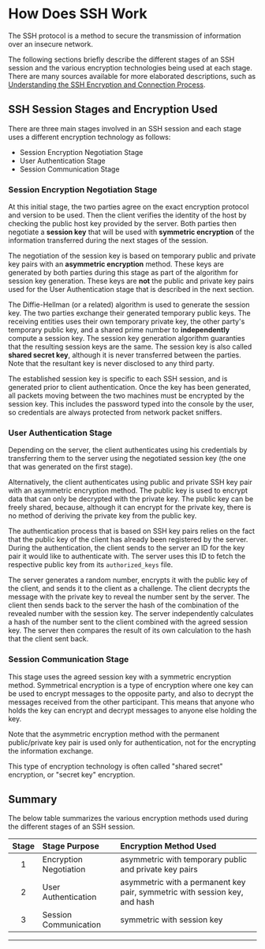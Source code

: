 # How Does SSH Work

The SSH protocol is a method to secure the transmission of information over an insecure network.

The following sections briefly describe the different stages of an SSH session and the various 
encryption technologies being used at each stage. There are many sources available for more 
elaborated descriptions, such as [Understanding the SSH Encryption and Connection Process][1].

## SSH Session Stages and Encryption Used

There are three main stages involved in an SSH session and each stage uses a different encryption 
technology as follows:

- Session Encryption Negotiation Stage
- User Authentication Stage
- Session Communication Stage

### Session Encryption Negotiation Stage

At this initial stage, the two parties agree on the exact encryption protocol and version to be used.
Then the client verifies the identity of the host by checking the public host key provided by the 
server. Both parties then negotiate a **session key** that will be used with **symmetric encryption** 
of the information transferred during the next stages of the session.

The negotiation of the session key is based on temporary public and private key pairs with an 
**asymmetric encryption** method. These keys are generated by both parties during this stage as part 
of the algorithm for session key generation. These keys are **not** the public and private key pairs 
used for the User Authentication stage that is described in the next section. 

The Diffie-Hellman (or a related) algorithm is used to generate the session key. The two parties 
exchange their generated temporary public keys. The receiving entities uses their own temporary 
private key, the other party's temporary public key, and a shared prime number to **independently** 
compute a session key. The session key generation algorithm guaranties that the resulting session 
keys are the same. The session key is also called **shared secret key**, although it is never 
transferred between the parties. Note that the resultant key is never disclosed to any third party.

The established session key is specific to each SSH session, and is generated prior to client 
authentication. Once the key has been generated, all packets moving between the two machines must be 
encrypted by the session key. This includes the password typed into the console by the user, so 
credentials are always protected from network packet sniffers.

### User Authentication Stage

Depending on the server, the client authenticates using his credentials by transferring them to the 
server using the negotiated session key (the one that was generated on the first stage).

Alternatively, the client authenticates using public and private SSH key pair with an asymmetric 
encryption method. The public key is used to encrypt data that can only be decrypted with the 
private key. The public key can be freely shared, because, although it can encrypt for the private 
key, there is no method of deriving the private key from the public key.

The authentication process that is based on SSH key pairs relies on the fact that the public key of
the client has already been registered by the server. During the authentication, the client sends to
the server an ID for the key pair it would like to authenticate with. The server uses this ID to 
fetch the respective public key from its `authorized_keys` file.

The server generates a random number, encrypts it with the public key of the client, and sends it to 
the client as a challenge. The client decrypts the message with the private key to reveal the number 
sent by the server. The client then sends back to the server the hash of the combination of the 
revealed number with the session key. The server independently calculates a hash of the number sent 
to the client combined with the agreed session key. The server then compares the result of its own 
calculation to the hash that the client sent back.

### Session Communication Stage

This stage uses the agreed session key with a symmetric encryption method. Symmetrical encryption is 
a type of encryption where one key can be used to encrypt messages to the opposite party, and also 
to decrypt the messages received from the other participant. This means that anyone who holds the 
key can encrypt and decrypt messages to anyone else holding the key.

Note that the asymmetric encryption method with the permanent public/private key pair is used only
for authentication, not for the encrypting the information exchange.

This type of encryption technology is often called "shared secret" encryption, or "secret key" 
encryption.

## Summary

The below table summarizes the various encryption methods used during the different stages of an SSH 
session.

Stage | Stage Purpose          | Encryption Method Used
:----:|:-----------------------|:-------------------------------------------------------------------
   1  | Encryption Negotiation | asymmetric with temporary public and private key pairs
   2  | User Authentication    | asymmetric with a permanent key pair, symmetric with session key, and hash
   3  | Session Communication  | symmetric with session key

---

[1]: https://www.digitalocean.com/community/tutorials/understanding-the-ssh-encryption-and-connection-process